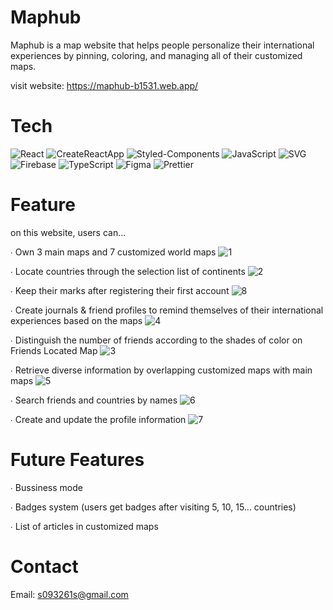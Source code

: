 # Maphub

Maphub is a map website that helps people personalize their
international experiences by pinning, coloring, and
managing all of their customized maps.

visit website: https://maphub-b1531.web.app/

# Tech


![React](https://img.shields.io/badge/React-61DAFB.svg?style=for-the-badge&logo=React&logoColor=black) ![CreateReactApp](https://img.shields.io/badge/Create%20React%20App-09D3AC.svg?style=for-the-badge&logo=Create-React-App&logoColor=white)
![Styled-Components](https://img.shields.io/badge/styledcomponents-DB7093.svg?style=for-the-badge&logo=styled-components&logoColor=white)
![JavaScript](https://img.shields.io/badge/JavaScript-F7DF1E.svg?style=for-the-badge&logo=JavaScript&logoColor=black)
![SVG](https://img.shields.io/badge/SVG-FFB13B.svg?style=for-the-badge&logo=SVG&logoColor=black)
![Firebase](https://img.shields.io/badge/Firebase-FFCA28.svg?style=for-the-badge&logo=Firebase&logoColor=black)
![TypeScript](https://img.shields.io/badge/TypeScript-3178C6.svg?style=for-the-badge&logo=TypeScript&logoColor=white) 
![Figma](https://img.shields.io/badge/Figma-F24E1E.svg?style=for-the-badge&logo=Figma&logoColor=white) 
![Prettier](https://img.shields.io/badge/Prettier-F7B93E.svg?style=for-the-badge&logo=Prettier&logoColor=black) 





# Feature

on this website, users can...

∙ Own 3 main maps and 7 customized world maps
![1](https://user-images.githubusercontent.com/99629589/196027903-a2107568-a01c-4cdc-baf7-540904ffb7a2.gif)

∙ Locate countries through the selection list of continents
![2](https://user-images.githubusercontent.com/99629589/196028020-7509e35c-95d1-480b-965b-72aa34aba1dc.gif)

∙ Keep their marks after registering their first account
![8](https://user-images.githubusercontent.com/99629589/196028320-f8a0ea5b-899b-409f-a58b-db00f3d6e0ce.gif)


∙ Create journals & friend profiles to remind themselves of their international experiences based on the maps
![4](https://user-images.githubusercontent.com/99629589/196028114-aa978c40-e209-414c-8422-9dbc9a08bb40.gif)


∙ Distinguish the number of friends according to the shades of color on Friends Located Map
![3](https://user-images.githubusercontent.com/99629589/196028074-3e7d11e1-1ecd-4fe8-9981-bf86691e05f8.gif)


∙ Retrieve diverse information by overlapping customized maps with main maps
![5](https://user-images.githubusercontent.com/99629589/196028209-c844e4ec-6f88-4cf0-adfc-d7663eefb0cf.gif)


∙ Search friends and countries by names
![6](https://user-images.githubusercontent.com/99629589/196028247-61706159-03c0-4f32-888a-5c76af4444f2.gif)



∙ Create and update the profile information
![7](https://user-images.githubusercontent.com/99629589/196028290-3a39e6fd-0293-4db0-8468-5b042d0bee0f.gif)



# Future Features

∙ Bussiness mode

∙ Badges system (users get badges after visiting 5, 10, 15... countries) 

∙ List of articles in customized maps 


# Contact

Email: s093261s@gmail.com

    
